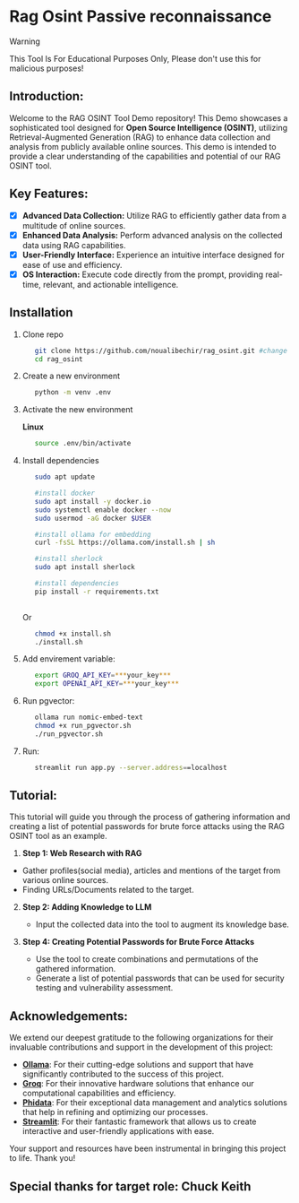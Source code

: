 # Rag Osint Passive reconnaissance

> [!WARNING]
> This Tool Is For Educational Purposes Only, Please don't use this for malicious purposes!

## Introduction:

Welcome to the RAG OSINT Tool Demo repository! This Demo showcases a sophisticated tool designed for **Open Source Intelligence (OSINT)**, utilizing Retrieval-Augmented Generation (RAG) to enhance data collection and analysis from publicly available online sources. This demo is intended to provide a clear understanding of the capabilities and potential of our RAG OSINT tool.

## Key Features:

   - [x] **Advanced Data Collection:** Utilize RAG to efficiently gather data from a multitude of online sources.
   - [x] **Enhanced Data Analysis:** Perform advanced analysis on the collected data using RAG capabilities.
   - [x] **User-Friendly Interface:** Experience an intuitive interface designed for ease of use and efficiency.
   - [x] **OS Interaction:** Execute code directly from the prompt, providing real-time, relevant, and actionable intelligence.

## Installation
1. Clone repo
   ``` bash
      git clone https://github.com/noualibechir/rag_osint.git #change to the right one
      cd rag_osint
   
   ```
2. Create a new environment 
    ``` bash
       python -m venv .env
    
    ```
3. Activate the new environment

   **Linux**

    ```bash
       source .env/bin/activate
    
    ```
4. Install dependencies 
   
   ```bash
      sudo apt update
   
      #install docker
      sudo apt install -y docker.io
      sudo systemctl enable docker --now
      sudo usermod -aG docker $USER
   
      #install ollama for embedding
      curl -fsSL https://ollama.com/install.sh | sh
   
      #install sherlock
      sudo apt install sherlock
   
      #install dependencies
      pip install -r requirements.txt
    
   ```
   Or

   ```bash
      chmod +x install.sh
      ./install.sh
   
   ```
5. Add envirement variable:

   ```bash
      export GROQ_API_KEY=***your_key***
      export OPENAI_API_KEY=***your_key***

   ```

6. Run pgvector:

   ```bash
      ollama run nomic-embed-text
      chmod +x run_pgvector.sh
      ./run_pgvector.sh
   ```
7. Run:

   ```bash
      streamlit run app.py --server.address==localhost 
   ```
## Tutorial:
 This tutorial will guide you through the process of gathering information and creating a list of potential passwords for brute force attacks using the RAG OSINT tool as an example.

 1. **Step 1: Web Research with RAG**
   - Gather profiles(social media), articles and mentions of the target from various online sources.
   - Finding URLs/Documents related to the target.

2. **Step 2: Adding Knowledge to LLM**
   - Input the collected data into the tool to augment its knowledge base.

3. **Step 4: Creating Potential Passwords for Brute Force Attacks**
   - Use the tool to create combinations and permutations of the gathered information.
   - Generate a list of potential passwords that can be used for security testing and vulnerability assessment.



## Acknowledgements:

 We extend our deepest gratitude to the following organizations for their invaluable contributions and support in the development of this project:

   - **[Ollama](https://ollama.com/)**: For their cutting-edge solutions and support that have significantly contributed to the success of this project.
   - **[Groq](https://groq.com/)**: For their innovative hardware solutions that enhance our computational capabilities and efficiency.
   - **[Phidata](https://www.phidata.com/)**: For their exceptional data management and analytics solutions that help in refining and optimizing our processes.
   - **[Streamlit](https://streamlit.io/)**: For their fantastic framework that allows us to create interactive and user-friendly applications with ease.

 Your support and resources have been instrumental in bringing this project to life. Thank you!

 ## Special thanks for target role: Chuck Keith
